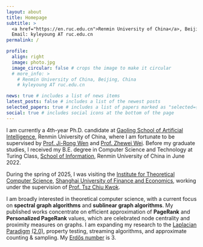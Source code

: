 ```yaml
---
layout: about
title: Homepage
subtitle: >
  <a href="https://en.ruc.edu.cn">Renmin University of China</a>, Beijing, China<br>
  Email: kyleyoung AT ruc.edu.cn
permalink: /

profile:
  align: right
  image: photo.jpg
  image_circular: false # crops the image to make it circular
  # more_info: >
    # Renmin University of China, Beijing, China
    # kyleyoung AT ruc.edu.cn

news: true # includes a list of news items
latest_posts: false # includes a list of the newest posts
selected_papers: true # includes a list of papers marked as "selected={true}"
social: true # includes social icons at the bottom of the page
---
```


I am currently a 4th-year Ph.D. candidate at [Gaoling School of Artificial Intelligence](https://ai.ruc.edu.cn/en), Renmin University of China, where I am fortunate to be supervised by [Prof. Ji-Rong Wen](https://gsai.ruc.edu.cn/english/jrwen/) and [Prof. Zhewei Wei](https://weizhewei.com/).
Before my graduate studies, I received my B.E. degree in Computer Science and Technology at Turing Class, [School of Information](http://info.ruc.edu.cn/Home/index.htm), Renmin University of China in June 2022.

During the spring of 2025, I was visiting the [Institute for Theoretical Computer Science](https://itcs.sufe.edu.cn/main.htm), [Shanghai University of Finance and Economics](https://english.sufe.edu.cn/), working under the supervision of [Prof. Tsz Chiu Kwok](https://itcs.sufe.edu.cn/54/20/c10495a152608/page.htm).

I am broadly interested in theoretical computer science, with a current focus on **spectral graph algorithms** and **sublinear graph algorithms**.
My published works concentrate on efficient approximation of **PageRank** and **Personalized PageRank** values, which are celebrated node centrality and proximity measures on graphs.
I am expanding my research to the [Laplacian Paradigm](https://link.springer.com/chapter/10.1007/978-3-642-13562-0_2) [(2.0)](https://sachdevasushant.github.io/laplacian2.0/), property testing, streaming algorithms, and approximate counting & sampling.
My [Erdős number](https://en.wikipedia.org/wiki/Erd%C5%91s_number) is 3.
